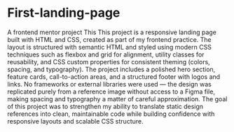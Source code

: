 # First-landing-page
A frontend mentor project
This This project is a responsive landing page built with HTML and CSS, created as part of my frontend practice. The layout is structured with semantic HTML and styled using modern CSS techniques such as flexbox and grid for alignment, utility classes for reusability, and CSS custom properties for consistent theming (colors, spacing, and typography). The project includes a polished hero section, feature cards, call-to-action areas, and a structured footer with logos and links. No frameworks or external libraries were used — the design was replicated purely from a reference image without access to a Figma file, making spacing and typography a matter of careful approximation. The goal of this project was to strengthen my ability to translate static design references into clean, maintainable code while building confidence with responsive layouts and scalable CSS structure.
